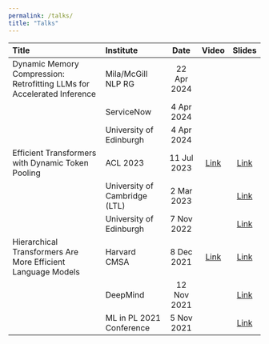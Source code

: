 ```yaml
---
permalink: /talks/
title: "Talks"
---
```


| Title | Institute | Date | Video | Slides |
| :--- | :--- | :----: | :---: | :---: |
| Dynamic Memory Compression: Retrofitting LLMs for Accelerated Inference | Mila/McGill NLP RG | 22 Apr 2024 | | |
| | ServiceNow | 4 Apr 2024 | | |
| | University of Edinburgh | 4 Apr 2024 | | |
| Efficient Transformers with Dynamic Token Pooling | ACL 2023 | 11 Jul 2023 | [Link](https://www.youtube.com/watch?v=wQb6UbgjoK0) | [Link](https://www.canva.com/design/DAFk366ftho/6bh2EFGryZYvjMzApyFfyA/edit?utm_content=DAFk366ftho&utm_campaign=designshare&utm_medium=link2&utm_source=sharebutton) |
| | University of Cambridge (LTL) | 2 Mar 2023 | | [Link](https://www.canva.com/design/DAFk366ftho/6bh2EFGryZYvjMzApyFfyA/edit?utm_content=DAFk366ftho&utm_campaign=designshare&utm_medium=link2&utm_source=sharebutton) |
| | University of Edinburgh      | 7 Nov 2022 | | [Link](https://www.canva.com/design/DAFk366ftho/6bh2EFGryZYvjMzApyFfyA/edit?utm_content=DAFk366ftho&utm_campaign=designshare&utm_medium=link2&utm_source=sharebutton)|
| Hierarchical Transformers Are More Efficient Language Models | Harvard CMSA | 8 Dec 2021 | [Link](https://www.youtube.com/watch?v=soqWNyrdjkw) | [Link](https://docs.google.com/presentation/d/1KkshMGzZpQviGrUGM-6JJXEkU6-EXf58XxMT9n2hfBo/edit?usp=sharing) |
| | DeepMind      | 12 Nov 2021 | | [Link](https://docs.google.com/presentation/d/1KkshMGzZpQviGrUGM-6JJXEkU6-EXf58XxMT9n2hfBo/edit?usp=sharing) |
| | ML in PL 2021 Conference     | 5 Nov 2021 | | [Link](https://docs.google.com/presentation/d/1KkshMGzZpQviGrUGM-6JJXEkU6-EXf58XxMT9n2hfBo/edit?usp=sharing) |
